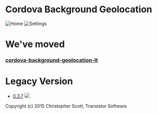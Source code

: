 Cordova Background Geolocation
==============================

![Home](https://www.dropbox.com/s/4cggjacj68cnvpj/screenshot-iphone5-geofences-framed.png?dl=1)
![Settings](https://www.dropbox.com/s/mmbwgtmipdqcfff/screenshot-iphone5-settings-framed.png?dl=1)

# We've moved

### [cordova-background-geolocation-lt](https://github.com/transistorsoft/cordova-background-geolocation-lt)

# Legacy Version

- [0.3.7](https://github.com/christocracy/cordova-plugin-background-geolocation/tree/0.3.7)
![](https://dl.dropboxusercontent.com/u/2319755/cordova-background-geolocaiton/trash.gif)

Copyright (c) 2015 Christopher Scott, Transistor Software
